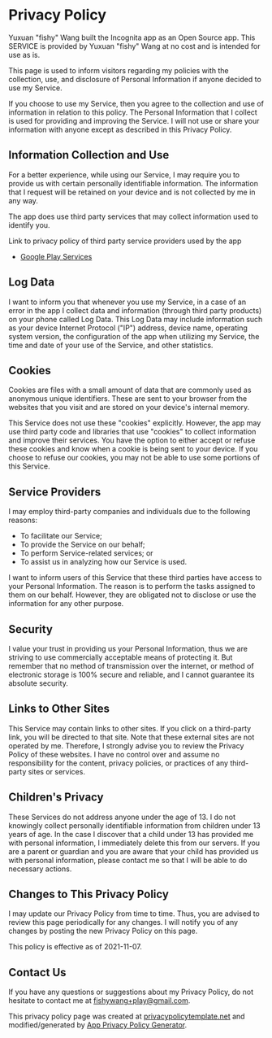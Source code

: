 # Privacy Policy

Yuxuan "fishy" Wang built the Incognita app as an Open Source app.
This SERVICE is provided by Yuxuan "fishy" Wang at no cost and is intended for
use as is.

This page is used to inform visitors regarding my policies with the collection,
use, and disclosure of Personal Information if anyone decided to use my Service.

If you choose to use my Service,
then you agree to the collection and use of information in relation to this policy.
The Personal Information that I collect is used for providing and improving the Service.
I will not use or share your information with anyone except as described in this Privacy Policy.

## Information Collection and Use

For a better experience, while using our Service,
I may require you to provide us with certain personally identifiable information.
The information that I request will be retained on your device and is not collected by me in any way.

The app does use third party services that may collect information used to identify you.

Link to privacy policy of third party service providers used by the app

* [Google Play Services](https://www.google.com/policies/privacy/)

## Log Data

I want to inform you that whenever you use my Service,
in a case of an error in the app I collect data and information
(through third party products) on your phone called Log Data.
This Log Data may include information such as your device Internet Protocol ("IP") address,
device name, operating system version,
the configuration of the app when utilizing my Service,
the time and date of your use of the Service, and other statistics.

## Cookies

Cookies are files with a small amount of data that are commonly used as
anonymous unique identifiers.
These are sent to your browser from the websites that you visit and are stored
on your device's internal memory.

This Service does not use these "cookies" explicitly. However,
the app may use third party code and libraries that use "cookies" to collect
information and improve their services.
You have the option to either accept or refuse these cookies and know when a
cookie is being sent to your device. If you choose to refuse our cookies,
you may not be able to use some portions of this Service.

## Service Providers

I may employ third-party companies and individuals due to the following reasons:

*   To facilitate our Service;
*   To provide the Service on our behalf;
*   To perform Service-related services; or
*   To assist us in analyzing how our Service is used.

I want to inform users of this Service that these third parties have access to
your Personal Information.
The reason is to perform the tasks assigned to them on our behalf. However,
they are obligated not to disclose or use the information for any other purpose.

## Security

I value your trust in providing us your Personal Information,
thus we are striving to use commercially acceptable means of protecting it.
But remember that no method of transmission over the internet,
or method of electronic storage is 100% secure and reliable,
and I cannot guarantee its absolute security.

## Links to Other Sites

This Service may contain links to other sites.
If you click on a third-party link, you will be directed to that site.
Note that these external sites are not operated by me.
Therefore, I strongly advise you to review the Privacy Policy of these websites.
I have no control over and assume no responsibility for the content,
privacy policies, or practices of any third-party sites or services.

## Children's Privacy

These Services do not address anyone under the age of 13.
I do not knowingly collect personally identifiable information from children
under 13 years of age.
In the case I discover that a child under 13 has provided me with personal
information, I immediately delete this from our servers.
If you are a parent or guardian and you are aware that your child has provided
us with personal information,
please contact me so that I will be able to do necessary actions.

## Changes to This Privacy Policy

I may update our Privacy Policy from time to time.
Thus, you are advised to review this page periodically for any changes.
I will notify you of any changes by posting the new Privacy Policy on this page.

This policy is effective as of 2021-11-07.

## Contact Us

If you have any questions or suggestions about my Privacy Policy,
do not hesitate to contact me at fishywang+play@gmail.com.

This privacy policy page was created at
[privacypolicytemplate.net](https://privacypolicytemplate.net)
and modified/generated by
[App Privacy Policy Generator](https://app-privacy-policy-generator.nisrulz.com/).
